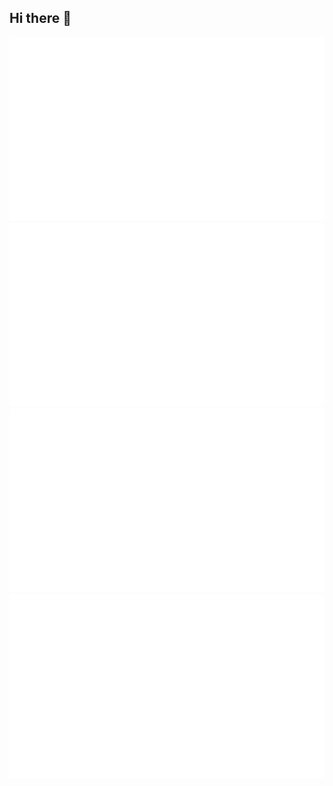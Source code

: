 ## Hi there 👋


![](https://raw.githubusercontent.com/jamesKhor/github-stats/master/generated/overview.svg#gh-dark-mode-only) ![](https://raw.githubusercontent.com/jamesKhor/github-stats/master/generated/languages.svg#gh-dark-mode-only)
![](https://raw.githubusercontent.com/jamesKhor/github-stats/master/generated/overview.svg#gh-light-mode-only) ![](https://raw.githubusercontent.com/jamesKhor/github-stats/master/generated/languages.svg#gh-light-mode-only)



<!--
**jamesKhor/jamesKhor** is a ✨ _special_ ✨ repository because its `README.md` (this file) appears on your GitHub profile.

Here are some ideas to get you started:

- 🔭 I’m currently working on ...
- 🌱 I’m currently learning ...
- 👯 I’m looking to collaborate on ...
- 🤔 I’m looking for help with ...
- 💬 Ask me about ...
- 📫 How to reach me: ...
- 😄 Pronouns: ...
- ⚡ Fun fact: ...
-->
